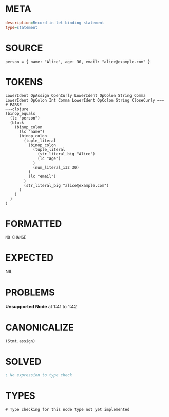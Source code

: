 # META
~~~ini
description=Record in let binding statement
type=statement
~~~
# SOURCE
~~~roc
person = { name: "Alice", age: 30, email: "alice@example.com" }
~~~
# TOKENS
~~~text
LowerIdent OpAssign OpenCurly LowerIdent OpColon String Comma LowerIdent OpColon Int Comma LowerIdent OpColon String CloseCurly ~~~
# PARSE
~~~clojure
(binop_equals
  (lc "person")
  (block
    (binop_colon
      (lc "name")
      (binop_colon
        (tuple_literal
          (binop_colon
            (tuple_literal
              (str_literal_big "Alice")
              (lc "age")
            )
            (num_literal_i32 30)
          )
          (lc "email")
        )
        (str_literal_big "alice@example.com")
      )
    )
  )
)
~~~
# FORMATTED
~~~roc
NO CHANGE
~~~
# EXPECTED
NIL
# PROBLEMS
**Unsupported Node**
at 1:41 to 1:42

# CANONICALIZE
~~~clojure
(Stmt.assign)
~~~
# SOLVED
~~~clojure
; No expression to type check
~~~
# TYPES
~~~roc
# Type checking for this node type not yet implemented
~~~
